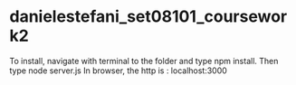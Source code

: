 # danielestefani_set08101_coursework2
To install, navigate with terminal to the folder and type npm install.
Then type node server.js
In browser, the http is : localhost:3000

